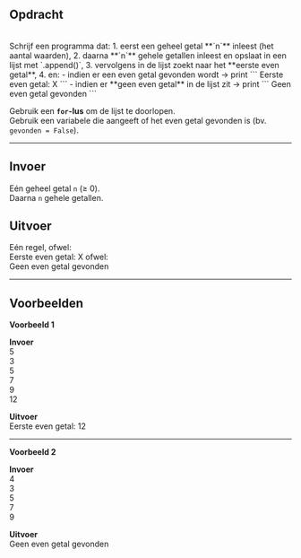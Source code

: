 ## Opdracht
<br>
Schrijf een programma dat:
1. eerst een geheel getal **`n`** inleest (het aantal waarden),  
2. daarna **`n`** gehele getallen inleest en opslaat in een lijst met `.append()`,  
3. vervolgens in de lijst zoekt naar het **eerste even getal**,  
4. en:
- indien er een even getal gevonden wordt → print  
```
Eerste even getal: X
```
- indien er **geen even getal** in de lijst zit → print  
```
Geen even getal gevonden
```

Gebruik een **`for`-lus** om de lijst te doorlopen.  
Gebruik een variabele die aangeeft of het even getal gevonden is (bv. `gevonden = False`).  

---

## Invoer
Eén geheel getal `n` (≥ 0).  
Daarna `n` gehele getallen.  

## Uitvoer
Eén regel, ofwel:  
Eerste even getal: X
ofwel:  
Geen even getal gevonden

---

## Voorbeelden

**Voorbeeld 1**

**Invoer**  
5  
3  
5  
7  
9  
12

**Uitvoer**  
Eerste even getal: 12

---

**Voorbeeld 2**

**Invoer**  
4  
3  
5  
7  
9  

**Uitvoer**  
Geen even getal gevonden
